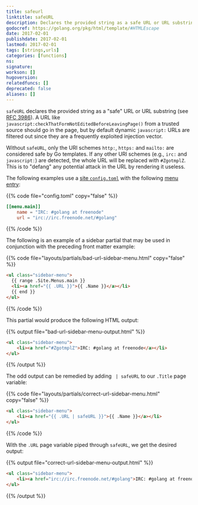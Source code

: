 ```yaml
---
title: safeurl
linktitle: safeURL
description: Declares the provided string as a safe URL or URL substring.
godocref: https://golang.org/pkg/html/template/#HTMLEscape
date: 2017-02-01
publishdate: 2017-02-01
lastmod: 2017-02-01
tags: [strings,urls]
categories: [functions]
ns:
signature:
workson: []
hugoversion:
relatedfuncs: []
deprecated: false
aliases: []
---
```


`safeURL` declares the provided string as a "safe" URL or URL substring (see [RFC 3986][]). A URL like `javascript:checkThatFormNotEditedBeforeLeavingPage()` from a trusted source should go in the page, but by default dynamic `javascript:` URLs are filtered out since they are a frequently exploited injection vector.

Without `safeURL`, only the URI schemes `http:`, `https:` and `mailto:` are considered safe by Go templates. If any other URI schemes (e.g., `irc:` and `javascript:`) are detected, the whole URL will be replaced with `#ZgotmplZ`. This is to "defang" any potential attack in the URL by rendering it useless.

The following examples use a [site `config.toml`][configuration] with the following [menu entry][menus]:

{{% code file="config.toml" copy="false" %}}
```toml
[[menu.main]]
    name = "IRC: #golang at freenode"
    url = "irc://irc.freenode.net/#golang"
```
{{% /code %}}

The following is an example of a sidebar partial that may be used in conjunction with the preceding front matter example:

{{% code file="layouts/partials/bad-url-sidebar-menu.html" copy="false" %}}
```html
<ul class="sidebar-menu">
  {{ range .Site.Menus.main }}
  <li><a href="{{ .URL }}">{{ .Name }}</a></li>
  {{ end }}
</ul>
```
{{% /code %}}

This partial would produce the following HTML output:

{{% output file="bad-url-sidebar-menu-output.html" %}}
```html
<ul class="sidebar-menu">
    <li><a href="#ZgotmplZ">IRC: #golang at freenode</a></li>
</ul>
```
{{% /output %}}

The odd output can be remedied by adding ` | safeURL` to our `.Title` page variable:

{{% code file="layouts/partials/correct-url-sidebar-menu.html" copy="false" %}}
```html
<ul class="sidebar-menu">
    <li><a href="{{ .URL | safeURL }}">{{ .Name }}</a></li>
</ul>
```
{{% /code %}}

With the `.URL` page variable piped through `safeURL`, we get the desired output:

{{% output file="correct-url-sidebar-menu-output.html" %}}
```html
<ul class="sidebar-menu">
    <li><a href="irc://irc.freenode.net/#golang">IRC: #golang at freenode</a></li>
</ul>
```
{{% /output %}}

[configuration]: /getting-started/configuration/
[menus]: /content-management/menus/
[RFC 3986]: http://tools.ietf.org/html/rfc3986
